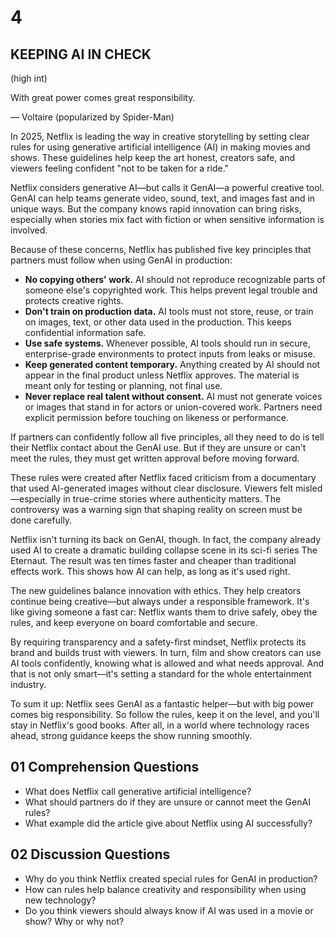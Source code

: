 # 4

## KEEPING AI IN CHECK
(high int)

With great power comes great responsibility.

— Voltaire (popularized by Spider-Man)

In 2025, Netflix is leading the way in creative storytelling by setting clear rules for using generative artificial intelligence (AI) in making movies and shows. These guidelines help keep the art honest, creators safe, and viewers feeling confident "not to be taken for a ride."

Netflix considers generative AI—but calls it GenAI—a powerful creative tool. GenAI can help teams generate video, sound, text, and images fast and in unique ways. But the company knows rapid innovation can bring risks, especially when stories mix fact with fiction or when sensitive information is involved.

Because of these concerns, Netflix has published five key principles that partners must follow when using GenAI in production:

- **No copying others' work.** AI should not reproduce recognizable parts of someone else's copyrighted work. This helps prevent legal trouble and protects creative rights.
- **Don't train on production data.** AI tools must not store, reuse, or train on images, text, or other data used in the production. This keeps confidential information safe.
- **Use safe systems.** Whenever possible, AI tools should run in secure, enterprise-grade environments to protect inputs from leaks or misuse.
- **Keep generated content temporary.** Anything created by AI should not appear in the final product unless Netflix approves. The material is meant only for testing or planning, not final use.
- **Never replace real talent without consent.** AI must not generate voices or images that stand in for actors or union-covered work. Partners need explicit permission before touching on likeness or performance.

If partners can confidently follow all five principles, all they need to do is tell their Netflix contact about the GenAI use. But if they are unsure or can't meet the rules, they must get written approval before moving forward.

These rules were created after Netflix faced criticism from a documentary that used AI-generated images without clear disclosure. Viewers felt misled—especially in true-crime stories where authenticity matters. The controversy was a warning sign that shaping reality on screen must be done carefully.

Netflix isn't turning its back on GenAI, though. In fact, the company already used AI to create a dramatic building collapse scene in its sci-fi series The Eternaut. The result was ten times faster and cheaper than traditional effects work. This shows how AI can help, as long as it's used right.

The new guidelines balance innovation with ethics. They help creators continue being creative—but always under a responsible framework. It's like giving someone a fast car: Netflix wants them to drive safely, obey the rules, and keep everyone on board comfortable and secure.

By requiring transparency and a safety-first mindset, Netflix protects its brand and builds trust with viewers. In turn, film and show creators can use AI tools confidently, knowing what is allowed and what needs approval. And that is not only smart—it's setting a standard for the whole entertainment industry.

To sum it up: Netflix sees GenAI as a fantastic helper—but with big power comes big responsibility. So follow the rules, keep it on the level, and you'll stay in Netflix's good books. After all, in a world where technology races ahead, strong guidance keeps the show running smoothly.

## 01 Comprehension Questions

- What does Netflix call generative artificial intelligence?
- What should partners do if they are unsure or cannot meet the GenAI rules?
- What example did the article give about Netflix using AI successfully?

## 02 Discussion Questions

- Why do you think Netflix created special rules for GenAI in production?
- How can rules help balance creativity and responsibility when using new technology?
- Do you think viewers should always know if AI was used in a movie or show? Why or why not?